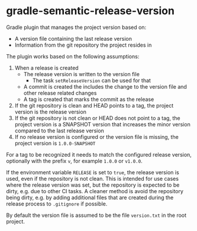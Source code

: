 gradle-semantic-release-version
===============================

Gradle plugin that manages the project version based on:

- A version file containing the last release version
- Information from the git repository the project resides in

The plugin works based on the following assumptions:

1. When a release is created
    - The release version is written to the version file
        - The task `setReleaseVersion` can be used for that
    - A commit is created the includes the change to the version file and other release related changes
    - A tag is created that marks the commit as the release
2. If the git repository is clean and HEAD points to a tag, the project version is the release version
3. If the git repository is not clean or HEAD does not point to a tag, the project version is a SNAPSHOT version that increases the minor version compared to the last release version
4. If no release version is configured or the version file is missing, the project version is `1.0.0-SNAPSHOT`

For a tag to be recognized it needs to match the configured release version, optionally with the prefix `v`, for example `1.0.0` or `v1.0.0`.

If the environment variable `RELEASE` is set to `true`, the release version is used, even if the repository is not clean.
This is intended for use cases where the release version was set, but the repository is expected to be dirty, e.g. due to other CI tasks.
A cleaner method is avoid the repository being dirty, e.g. by adding additional files that are created during the release process to `.gitignore` if possible.

By default the version file is assumed to be the file `version.txt` in the root project.
